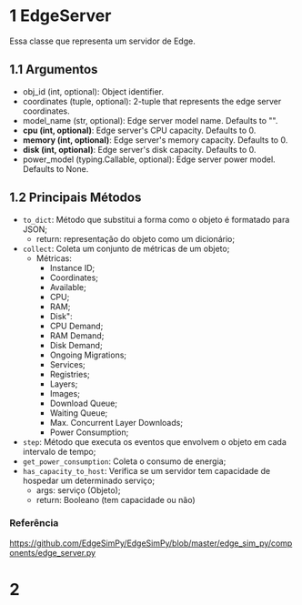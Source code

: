 # 1 EdgeServer

Essa classe que representa um servidor de Edge.

## 1.1 Argumentos

- obj_id (int, optional): Object identifier.
- coordinates (tuple, optional): 2-tuple that represents the edge server coordinates.
- model_name (str, optional): Edge server model name. Defaults to "".
- **cpu (int, optional)**: Edge server's CPU capacity. Defaults to 0.
- **memory (int, optional)**: Edge server's memory capacity. Defaults to 0.
- **disk (int, optional)**: Edge server's disk capacity. Defaults to 0.
- power_model (typing.Callable, optional): Edge server power model. Defaults to None.

## 1.2 Principais Métodos

- `to_dict`: Método que substitui a forma como o objeto é formatado para JSON;
	- return: representação do objeto como um dicionário;
- `collect`: Coleta um conjunto de métricas de um objeto;
	- Métricas:
		- Instance ID;
		- Coordinates;
		- Available;
		- CPU;
		- RAM;
		- Disk": 
		- CPU Demand;
		- RAM Demand;
		- Disk Demand;
		- Ongoing Migrations;
		- Services;
		- Registries;
		- Layers;
		- Images;
		- Download Queue;
		- Waiting Queue;
		- Max. Concurrent Layer Downloads;
		- Power Consumption;
- `step`: Método que executa os eventos que envolvem o objeto em cada intervalo de tempo;
- `get_power_consumption`: Coleta o consumo de energia;
- `has_capacity_to_host`: Verifica se um servidor tem capacidade de hospedar um determinado serviço;
	- args: serviço (Objeto);
	- return: Booleano (tem capacidade ou não)

### Referência

https://github.com/EdgeSimPy/EdgeSimPy/blob/master/edge_sim_py/components/edge_server.py

# 2 